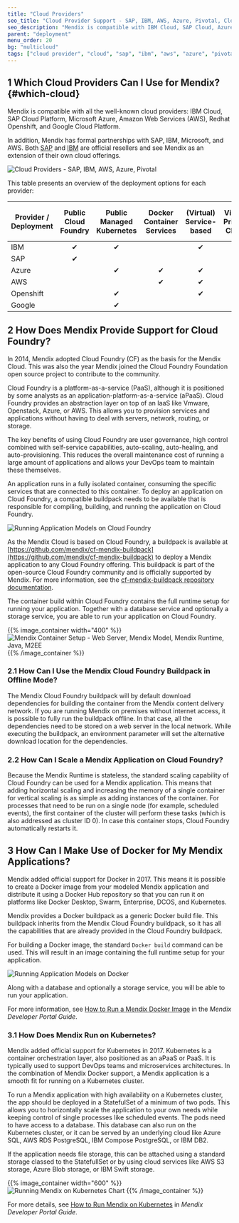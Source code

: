 ```yaml
---
title: "Cloud Providers"
seo_title: "Cloud Provider Support - SAP, IBM, AWS, Azure, Pivotal, Cloud Foundry, Docker"
seo_description: "Mendix is compatible with IBM Cloud, SAP Cloud, Azure, AWS, OpenShift & Google Cloud, & supports Cloud Foundry, Kubernetes & Docker. Visit to learn more!"
parent: "deployment"
menu_order: 20
bg: "multicloud"
tags: ["cloud provider", "cloud", "sap", "ibm", "aws", "azure", "pivotal", "cloud foundry"]
---
```


## 1 Which Cloud Providers Can I Use for Mendix? {#which-cloud}

Mendix is compatible with all the well-known cloud providers: IBM Cloud, SAP Cloud Platform, Microsoft Azure, Amazon Web Services (AWS), Redhat Openshift, and Google Cloud Platform.

In addition, Mendix has formal partnerships with SAP, IBM, Microsoft, and AWS. Both [SAP](../strategic-partners/sap) and [IBM](../strategic-partners/ibm) are official resellers and see Mendix as an extension of their own cloud offerings.

![Cloud Providers - SAP, IBM, AWS, Azure, Pivotal](attachments/CloudProvIdersLogos.png)

This table presents an overview of the deployment options for each provider:

| Provider / Deployment | Public Cloud Foundry | Public Managed Kubernetes | Docker Container Services | (Virtual) Service-based | Virtual Private Cloud  | Private Cloud (On-Premises) |
|-----------------------------|-----|-----|-------|-----|-----------|--------|
| IBM | <center>&#10004;</center> | <center>&#10004;</center> |  | <center>&#10004;</center> | <center>&#10004;</center> | <center>&#10004;</center> |
| SAP | <center>&#10004;</center> |  |  |  |  |  |
| Azure |  | <center>&#10004;</center> | <center>&#10004;</center> | <center>&#10004;</center> | <center>&#10004;</center> | <center>&#10004;</center> |
| AWS |  |  | <center>&#10004;</center> | <center>&#10004;</center> | <center>&#10004;</center> |  |
| Openshift |  | <center>&#10004;</center> |  | <center>&#10004;</center> |  | <center>&#10004;</center> |
| Google |  | <center>&#10004;</center> |  |  | <center>&#10004;</center> |  |

## 2 How Does Mendix Provide Support for Cloud Foundry?

In 2014, Mendix adopted Cloud Foundry (CF) as the basis for the Mendix Cloud. This was also the year Mendix joined the Cloud Foundry Foundation open source project to contribute to the community.

Cloud Foundry is a platform-as-a-service (PaaS), although it is positioned by some analysts as an application-platform-as-a-service (aPaaS). Cloud Foundry provides an abstraction layer on top of an IaaS like Vmware, Openstack, Azure, or AWS. This allows you to provision services and applications without having to deal with servers, network, routing, or storage.

The key benefits of using Cloud Foundry are user governance, high control combined with self-service capabilities, auto-scaling, auto-healing, and auto-provisioning. This reduces the overall maintenance cost of running a large amount of applications and allows your DevOps team to maintain these themselves.

An application runs in a fully isolated container, consuming the specific services that are connected to this container. To deploy an application on Cloud Foundry, a compatible buildpack needs to be available that is responsible for compiling, building, and running the application on Cloud Foundry.

![Running Application Models on Cloud Foundry](attachments/buildpack-cf.png)

As the Mendix Cloud is based on Cloud Foundry, a buildpack is available at [https://github.com/mendix/cf-mendix-buildpack](https://github.com/mendix/cf-mendix-buildpack) to deploy a Mendix application to any Cloud Foundry offering. This buildpack is part of the open-source Cloud Foundry community and is officially supported by Mendix. For more information, see the [cf-mendix-buildpack repository documentation](https://github.com/mendix/cf-mendix-buildpack).

The container build within Cloud Foundry contains the full runtime setup for running your application. Together with a database service and optionally a storage service, you are able to run your application on Cloud Foundry.

{{% image_container width="400" %}}
![Mendix Container Setup - Web Server, Mendix Model, Mendix Runtime, Java, M2EE](attachments/mendix-container.png)
{{% /image_container %}}

### 2.1 How Can I Use the Mendix Cloud Foundry Buildpack in Offline Mode?

The Mendix Cloud Foundry buildpack will by default download dependencies for building the container from the Mendix content delivery network. If you are running Mendix on premises without internet access, it is possible to fully run the buildpack offline. In that case, all the dependencies need to be stored on a web server in the local network. While executing the buildpack, an environment parameter will set the alternative download location for the dependencies.

###  2.2 How Can I Scale a Mendix Application on Cloud Foundry?

Because the Mendix Runtime is stateless, the standard scaling capability of Cloud Foundry can be used for a Mendix application. This means that adding horizontal scaling and increasing the memory of a single container for vertical scaling is as simple as adding instances of the container. For processes that need to be run on a single node (for example, scheduled events), the first container of the cluster will perform these tasks (which is also addressed as cluster ID 0). In case this container stops, Cloud Foundry automatically restarts it.

## 3 How Can I Make Use of Docker for My Mendix Applications?

Mendix added official support for Docker in 2017. This means it is possible to create a Docker image from your modeled Mendix application and distribute it using a Docker Hub repository so that you can run it on platforms like Docker Desktop, Swarm, Enterprise, DCOS, and Kubernetes.

Mendix provides a Docker buildpack as a generic Docker build file. This buildpack inherits from the Mendix Cloud Foundry buildpack, so it has all the capabilities that are already provided in the Cloud Foundry buildpack.

For building a Docker image, the standard `Docker build` command can be used. This will result in an image containing the full runtime setup for your application.

![Running Application Models on Docker](attachments/buildpack-docker.png)

Along with a database and optionally a storage service, you will be able to run your application.

For more information, see [How to Run a Mendix Docker Image](https://docs.mendix.com/developerportal/deploy/run-mendix-docker-image) in the *Mendix Developer Portal Guide*.

### 3.1 How Does Mendix Run on Kubernetes?

Mendix added official support for Kubernetes in 2017. Kubernetes is a container orchestration layer, also positioned as an aPaaS or PaaS. It is typically used to support DevOps teams and microservices architectures. In the combination of Mendix Docker support, a Mendix application is a smooth fit for running on a Kubernetes cluster.

To run a Mendix application with high availability on a Kubernetes cluster, the app should be deployed in a StatefulSet of a minimum of two pods. This allows you to horizontally scale the application to your own needs while keeping control of single processes like scheduled events. The pods need to have access to a database. This database can also run on the Kubernetes cluster, or it can be served by an underlying cloud like Azure SQL, AWS RDS PostgreSQL, IBM Compose PostgreSQL, or IBM DB2.

If the application needs file storage, this can be attached using a standard storage classed to the StatefullSet or by using cloud services like AWS S3 storage, Azure Blob storage, or IBM Swift storage.

{{% image_container width="600" %}}
![Running Mendix on Kubernetes Chart](attachments/kubernetes.png)
{{% /image_container %}}

For more details, see [How to Run Mendix on Kubernetes](https://docs.mendix.com/developerportal/deploy/run-mendix-on-kubernetes) in *Mendix Developer Portal Guide*.

